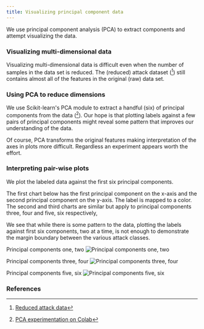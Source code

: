 ```yaml
---
title: Visualizing principal component data
---
```

We use principal component analysis (PCA) to extract components and attempt visualizing the data.

### Visualizing multi-dimensional data
Visualizing multi-dimensional data is difficult even when the number of samples in the data set is reduced. The (reduced) attack dataset ([^data2]) still contains almost all of the features in the original (raw) data set.

### Using PCA to reduce dimensions
We use Scikit-learn's PCA module to extract a handful (six) of principal components from the data ([^colab5]). Our hope is that plotting labels against a few pairs of principal components might reveal some pattern that improves our understanding of the data. 

Of course, PCA transforms the original features making interpretation of the axes in plots more difficult. Regardless an experiment appears worth the effort.

### Interpreting pair-wise plots
We plot the labeled data against the first six principal components. 

The first chart below has the first principal component on the x-axis and the second principal component on the y-axis. The label is mapped to a color. The second and third charts are similar but apply to principal components three, four and five, six respectively,

We see that while there is some pattern to the data, plotting the labels against first six components, two at a time, is not enough to demonstrate the margin boundary between the various attack classes.

Principal components one, two
![Principal components one, two](/CICIDS/assets/images/2020-11-16-pca-1.png)

Principal components three, four
![Principal components three, four](/CICIDS/assets/images/2020-11-16-pca-2.png)

Principal components five, six
![Principal components five, six](/CICIDS/assets/images/2020-11-16-pca-3.png)

### References
[^data2]: [Reduced attack data](https://github.com/r-dube/CICIDS/blob/main/MachineLearningCVE/processed/small-cicids2017.csv)
[^colab5]: [PCA experimentation on Colab](https://github.com/r-dube/CICIDS/blob/main/ids_pca.ipynb)
